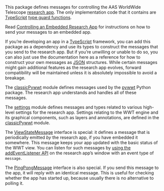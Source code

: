 This package defines messages for controlling the AAS WorldWide Telescope
[research app]. The only implementation code that it contains are [TypeScript]
[type guard functions].

[research app]: https://docs.worldwidetelescope.org/research-app/latest/
[TypeScript]: https://www.typescriptlang.org/
[type guard functions]: https://www.typescriptlang.org/docs/handbook/advanced-types.html#user-defined-type-guards

Read [Controlling an Embedded Research App][controlling] for instructions on how
to send your messages to an embedded app.

[controlling]: https://docs.worldwidetelescope.org/research-app/latest/controlling/

If you’re developing an app in a [TypeScript] framework, you can add this package
as a dependency and use its types to construct the messages that you send to the
research app. But if you’re unwilling or unable to do so, you can also just use
the documentation here as a reference for how to construct your own messages as
[JSON] structures. While certain messages might gain additional features as the
research app evolves, forward compatibility will be maintained unless it is
absolutely impossible to avoid a breakage.

[JSON]: https://www.json.org/

The [classicPywwt] module defines messages used by the [pywwt] Python package.
The research app understands and handles all of these messages.

[classicPywwt]: ./modules/classicpywwt.html
[pywwt]: https://pywwt.readthedocs.io/

The [settings] module defines messages and types related to various high-level
settings for the research app. Settings relating to the WWT engine and its
graphical components, such as layers and annotations, are defined in the
[classicPywwt] module.

[settings]: ./modules/settings.html

The [ViewStateMessage] interface is special: it defines a message that is
periodically emitted *by* the research app, if you have embedded it somewhere.
This message keeps your app updated with the basic status of the WWT view. You
can listen for such messages by [using the addEventListener API][listen] on the
research app’s window with an event type of `message`.

[ViewStateMessage]: ./interfaces/viewstatemessage.html
[listen]: https://developer.mozilla.org/en-US/docs/Web/API/Window/postMessage#the_dispatched_event

The [PingPongMessage] interface is also special. If you send this message to the
app, it will reply with an identical message. This is useful for checking
whether the app has started up, because usually there is no alternative to
polling it.

[PingPongMessage]: ./interfaces/pingpongmessage.html
